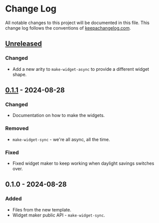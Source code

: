 # Change Log
All notable changes to this project will be documented in this file. This change log follows the conventions of [keepachangelog.com](http://keepachangelog.com/).

## [Unreleased]
### Changed
- Add a new arity to `make-widget-async` to provide a different widget shape.

## [0.1.1] - 2024-08-28
### Changed
- Documentation on how to make the widgets.

### Removed
- `make-widget-sync` - we're all async, all the time.

### Fixed
- Fixed widget maker to keep working when daylight savings switches over.

## 0.1.0 - 2024-08-28
### Added
- Files from the new template.
- Widget maker public API - `make-widget-sync`.

[Unreleased]: https://sourcehost.site/your-name/prompterface/compare/0.1.1...HEAD
[0.1.1]: https://sourcehost.site/your-name/prompterface/compare/0.1.0...0.1.1
